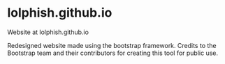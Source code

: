 # lolphish.github.io

Website at lolphish.github.io

Redesigned website made using the bootstrap framework.
Credits to the Bootstrap team and their contributors for creating this tool for public use.
